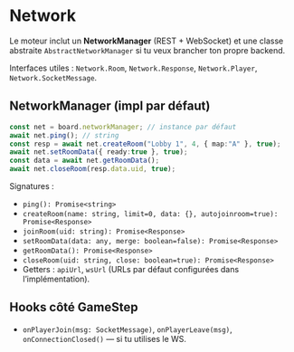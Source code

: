 # Network

Le moteur inclut un **NetworkManager** (REST + WebSocket) et une classe abstraite `AbstractNetworkManager` si tu veux brancher ton propre backend.

Interfaces utiles : `Network.Room`, `Network.Response`, `Network.Player`, `Network.SocketMessage`.

## NetworkManager (impl par défaut)
```ts
const net = board.networkManager; // instance par défaut
await net.ping(); // string
const resp = await net.createRoom("Lobby 1", 4, { map:"A" }, true);
await net.setRoomData({ ready:true }, true);
const data = await net.getRoomData();
await net.closeRoom(resp.data.uid, true);
```
Signatures :
- `ping(): Promise<string>`
- `createRoom(name: string, limit=0, data: {}, autojoinroom=true): Promise<Response>`
- `joinRoom(uid: string): Promise<Response>`
- `setRoomData(data: any, merge: boolean=false): Promise<Response>`
- `getRoomData(): Promise<Response>`
- `closeRoom(uid: string, close: boolean=true): Promise<Response>`
- Getters : `apiUrl`, `wsUrl` (URLs par défaut configurées dans l’implémentation).

## Hooks côté GameStep
- `onPlayerJoin(msg: SocketMessage)`, `onPlayerLeave(msg)`, `onConnectionClosed()` — si tu utilises le WS.
